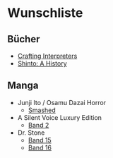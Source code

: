 # Wunschliste

## Bücher
- [Crafting Interpreters](https://www.amazon.de/Crafting-Interpreters-Robert-Nystrom/dp/0990582930)
- [Shinto: A History](https://www.amazon.de/Shinto-History-Helen-Hardacre/dp/0190621710)

## Manga
- Junji Ito / Osamu Dazai Horror
	- [Smashed](https://www.thalia.de/shop/home/artikeldetails/A1069792112)
- A Silent Voice Luxury Edition
	- [Band 2](https://www.thalia.de/shop/home/artikeldetails/A1059444896)
- Dr. Stone
  - [Band 15](https://www.thalia.de/shop/home/artikeldetails/A1060196963)
  - [Band 16](https://www.thalia.de/shop/home/artikeldetails/A1060284715)
